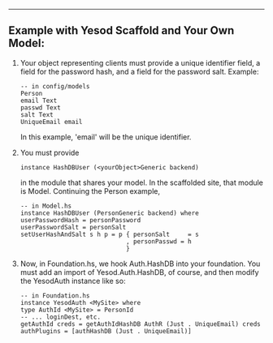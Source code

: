  ---
 Example with Yesod Scaffold and Your Own Model:
 ---

 1.  Your object representing clients must provide a unique identifier field, a
     field for the password hash, and a field for the password salt. Example:

	     -- in config/models
	     Person
		 email Text
		 passwd Text
		 salt Text
		 UniqueEmail email

     In this example, 'email' will be the unique identifier.

 2.   You must provide

      	  instance HashDBUser (<yourObject>Generic backend)

      in the module that shares your model. In the scaffolded site, that module
      is Model. Continuing the Person example,

          -- in Model.hs
          instance HashDBUser (PersonGeneric backend) where
          userPasswordHash = personPassword
          userPasswordSalt = personSalt
          setUserHashAndSalt s h p = p { personSalt     = s
                                       , personPasswd = h
                                       }

 3.  Now, in Foundation.hs, we hook Auth.HashDB into your foundation. You must
     add an import of Yesod.Auth.HashDB, of course, and then modify the YesodAuth
     instance like so:

	     -- in Foundation.hs
	     instance YesodAuth <MySite> where
		 type AuthId <MySite> = PersonId
		 -- ... loginDest, etc.
		 getAuthId creds = getAuthIdHashDB AuthR (Just . UniqueEmail) creds
		 authPlugins = [authHashDB (Just . UniqueEmail)]
